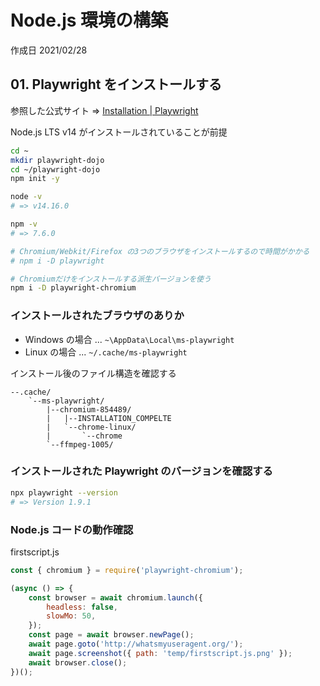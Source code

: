 # Node.js 環境の構築

作成日 2021/02/28

## 01. Playwright をインストールする

参照した公式サイト => [Installation \| Playwright](https://playwright.dev/docs/installation)

Node.js LTS v14 がインストールされていることが前提

```bash
cd ~
mkdir playwright-dojo
cd ~/playwright-dojo
npm init -y

node -v
# => v14.16.0

npm -v
# => 7.6.0

# Chromium/Webkit/Firefox の3つのブラウザをインストールするので時間がかかる
# npm i -D playwright

# Chromiumだけをインストールする派生バージョンを使う
npm i -D playwright-chromium
```

### インストールされたブラウザのありか

- Windows の場合 ... `~\AppData\Local\ms-playwright`
- Linux の場合 ... `~/.cache/ms-playwright`

インストール後のファイル構造を確認する

```text
--.cache/
    `--ms-playwright/
        |--chromium-854489/
        |   |--INSTALLATION_COMPELTE
        |   `--chrome-linux/
        |       `--chrome
        `--ffmpeg-1005/
```

### インストールされた Playwright のバージョンを確認する

```bash
npx playwright --version
# => Version 1.9.1
```

### Node.js コードの動作確認

firstscript.js

```javascript
const { chromium } = require('playwright-chromium');

(async () => {
    const browser = await chromium.launch({
        headless: false,
        slowMo: 50,
    });
    const page = await browser.newPage();
    await page.goto('http://whatsmyuseragent.org/');
    await page.screenshot({ path: 'temp/firstscript.js.png' });
    await browser.close();
})();
```
